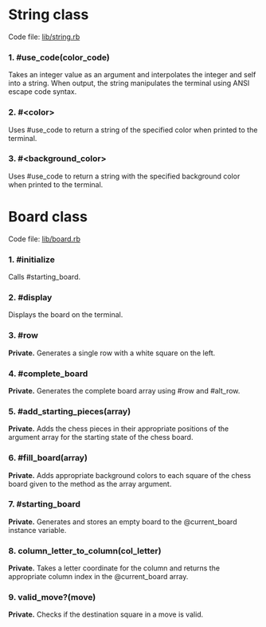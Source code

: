 # String class

Code file: [lib/string.rb](https://github.com/error34043/ruby-chess/blob/master/lib/string.rb)

### 1. #use_code(color_code)

Takes an integer value as an argument and interpolates the integer and self into a string. When output, the string manipulates the terminal using ANSI escape code syntax.

### 2. #\<color\>

Uses #use_code to return a string of the specified color when printed to the terminal.

### 3. #\<background_color\>

Uses #use_code to return a string with the specified background color when printed to the terminal.

# Board class

Code file: [lib/board.rb](https://github.com/error34043/ruby-chess/blob/master/lib/board.rb)

### 1. #initialize

Calls #starting_board.

### 2. #display

Displays the board on the terminal.

### 3. #row

**Private.** Generates a single row with a white square on the left.

### 4. #complete_board

**Private.** Generates the complete board array using #row and #alt_row.

### 5. #add_starting_pieces(array)

**Private.** Adds the chess pieces in their appropriate positions of the argument array for the starting state of the chess board.

### 6. #fill_board(array)

**Private.** Adds appropriate background colors to each square of the chess board given to the method as the array argument.

### 7. #starting_board

**Private.** Generates and stores an empty board to the @current_board instance variable.

### 8. column_letter_to_column(col_letter)

**Private.** Takes a letter coordinate for the column and returns the appropriate column index in the @current_board array.

### 9. valid_move?(move)

**Private.** Checks if the destination square in a move is valid.